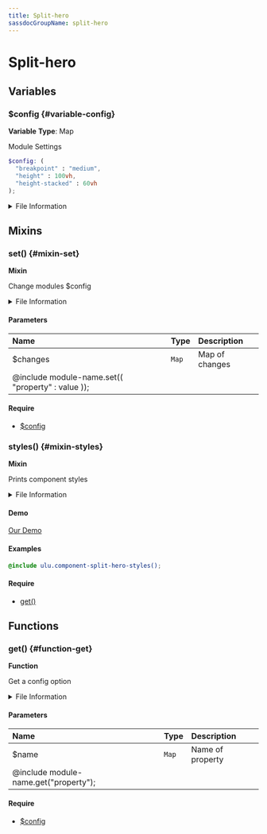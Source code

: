 ```yaml
---
title: Split-hero
sassdocGroupName: split-hero
---
```



# Split-hero





## Variables




<div class="sassdoc-item-header">

###  $config {#variable-config}

  <div class="sassdoc-item-header__labels">
    <span class="tag tag--primary"><strong>Variable</strong></span> <span class="tag"><strong>Type</strong>: Map</span>
  </div>

</div>

  

Module Settings
    
    

``` scss
$config: (
  "breakpoint" : "medium",
  "height" : 100vh,
  "height-stacked" : 60vh
);
```
  


<details>
  <summary>File Information</summary>
  
- **File:** _split-hero.scss
- **Group:** split-hero
- **Type:** variable
- **Lines (comments):** 13-14
- **Lines (code):** 16-20

</details>

    
  

## Mixins




<div class="sassdoc-item-header">

###  set() {#mixin-set}

  <div class="sassdoc-item-header__labels">
    <span class="tag tag--primary"><strong>Mixin</strong></span>
  </div>

</div>

  

Change modules $config
    
    


<details>
  <summary>File Information</summary>
  
- **File:** _split-hero.scss
- **Group:** split-hero
- **Type:** mixin
- **Lines (comments):** 22-24
- **Lines (code):** 26-28

</details>

    

#### Parameters


|Name|Type|Description|
|:--|:--|:--|
|$changes|`Map`|Map of changes
  @include module-name.set(( "property" : value ));|

    

#### Require

- [$config](/sass/components/accordion/#variable-config)
  


<div class="sassdoc-item-header">

###  styles() {#mixin-styles}

  <div class="sassdoc-item-header__labels">
    <span class="tag tag--primary"><strong>Mixin</strong></span>
  </div>

</div>

  

Prints component styles
    
    


<details>
  <summary>File Information</summary>
  
- **File:** _split-hero.scss
- **Group:** split-hero
- **Type:** mixin
- **Lines (comments):** 38-41
- **Lines (code):** 43-104

</details>

    


<div class="callout callout--demo crop-margins">

#### Demo



<a class="button" href="/demos/Check out our demo [accordion]">Our Demo</a>

</div>



#### Examples

      


``` scss
@include ulu.component-split-hero-styles();
```
  

      

#### Require

- [get()](/sass/components/accordion/#function-get)
  
  

## Functions




<div class="sassdoc-item-header">

###  get() {#function-get}

  <div class="sassdoc-item-header__labels">
    <span class="tag tag--primary"><strong>Function</strong></span>
  </div>

</div>

  

Get a config option
    
    


<details>
  <summary>File Information</summary>
  
- **File:** _split-hero.scss
- **Group:** split-hero
- **Type:** function
- **Lines (comments):** 30-32
- **Lines (code):** 34-36

</details>

    

#### Parameters


|Name|Type|Description|
|:--|:--|:--|
|$name|`Map`|Name of property
  @include module-name.get("property");|

    

#### Require

- [$config](/sass/components/accordion/#variable-config)
  
  
  